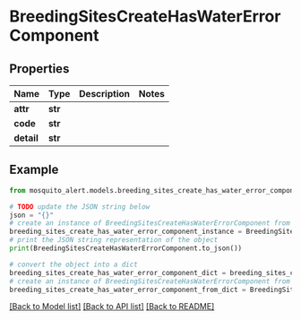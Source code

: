 # BreedingSitesCreateHasWaterErrorComponent


## Properties

Name | Type | Description | Notes
------------ | ------------- | ------------- | -------------
**attr** | **str** |  | 
**code** | **str** |  | 
**detail** | **str** |  | 

## Example

```python
from mosquito_alert.models.breeding_sites_create_has_water_error_component import BreedingSitesCreateHasWaterErrorComponent

# TODO update the JSON string below
json = "{}"
# create an instance of BreedingSitesCreateHasWaterErrorComponent from a JSON string
breeding_sites_create_has_water_error_component_instance = BreedingSitesCreateHasWaterErrorComponent.from_json(json)
# print the JSON string representation of the object
print(BreedingSitesCreateHasWaterErrorComponent.to_json())

# convert the object into a dict
breeding_sites_create_has_water_error_component_dict = breeding_sites_create_has_water_error_component_instance.to_dict()
# create an instance of BreedingSitesCreateHasWaterErrorComponent from a dict
breeding_sites_create_has_water_error_component_from_dict = BreedingSitesCreateHasWaterErrorComponent.from_dict(breeding_sites_create_has_water_error_component_dict)
```
[[Back to Model list]](../README.md#documentation-for-models) [[Back to API list]](../README.md#documentation-for-api-endpoints) [[Back to README]](../README.md)


